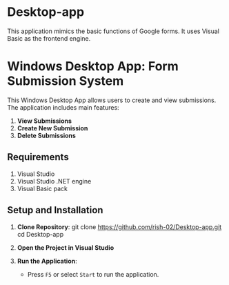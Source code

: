 # Desktop-app
This application mimics the basic functions of Google forms. It uses Visual Basic as the frontend engine. 

# Windows Desktop App: Form Submission System
This Windows Desktop App allows users to create and view submissions. The application includes main features:
1. **View Submissions**
2. **Create New Submission**
3. **Delete Submissions**

## Requirements
1. Visual Studio
2. Visual Studio .NET engine
3. Visual Basic pack

## Setup and Installation

1. **Clone Repository**:
    git clone https://github.com/rish-02/Desktop-app.git
    cd Desktop-app

2. **Open the Project in Visual Studio**

3. **Run the Application**:
    - Press `F5` or select `Start` to run the application.
